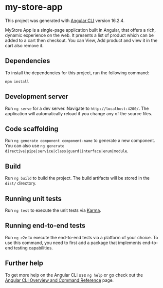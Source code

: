 # my-store-app

This project was generated with [Angular CLI](https://github.com/angular/angular-cli) version 16.2.4.

MyStore App is a single-page application built in Angular, that offers a rich, dynamic experience on the web. It presents a list of product which can be added to a cart then checkout. You can View, Add product and view it in the cart also remove it.
## Dependencies 

To install the dependencies for this project, run the following command: 
```
npm install
```
## Development server

Run `ng serve` for a dev server. Navigate to `http://localhost:4200/`. The application will automatically reload if you change any of the source files.

## Code scaffolding

Run `ng generate component component-name` to generate a new component. You can also use `ng generate directive|pipe|service|class|guard|interface|enum|module`.

## Build

Run `ng build` to build the project. The build artifacts will be stored in the `dist/` directory.

## Running unit tests

Run `ng test` to execute the unit tests via [Karma](https://karma-runner.github.io).

## Running end-to-end tests

Run `ng e2e` to execute the end-to-end tests via a platform of your choice. To use this command, you need to first add a package that implements end-to-end testing capabilities.

## Further help

To get more help on the Angular CLI use `ng help` or go check out the [Angular CLI Overview and Command Reference](https://angular.io/cli) page.

